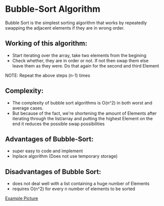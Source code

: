 # Bubble-Sort Algorithm

Bubble Sort is the simplest sorting algorithm that works by repeatedly swapping the adjacent elements if they are in wrong order.


## Working of this algorithm:
- Start iterating over the array, take two elements from the begining
- Check whether, they are in order or not. If not then swap them else leave them as they were. Do that again for the second and third Element

NOTE: Repeat the above steps (n-1) times

## Complexity:
- The complexity of bubble sort algorithms is O(n^2) in both worst and average cases.
- But because of the fact, we're shortening the amount of Elements after iterating through the list/array and putting the highest Element on the end it reduces the possible swap possibilities


## Advantages of Bubble-Sort:

- super easy to code and implement
- Inplace algorithm (Does not use temporary storage)

## Disadvantages of Bubble Sort:

- does not deal well with a list containing a huge number of Elements
- requires O(n^2) for every n number of elements to be sorted

[Example Picture](Bubble_sort_Algorithm/bubble_sort_example.png)